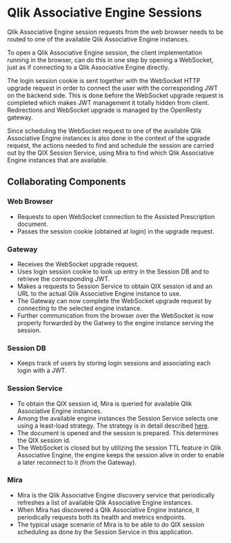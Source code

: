 # Qlik Associative Engine Sessions

Qlik Associative Engine session requests from the web browser needs to be routed to one of the available Qlik Associative Engine instances.

To open a Qlik Associative Engine session, the client implementation running in the browser, can do this in one step by opening a
WebSocket, just as if connecting to a Qlik Associative Engine directly.

The login session cookie is sent together with the WebSocket HTTP upgrade request in order to
connect the user with the corresponding JWT on the backend side. This is done before the WebSocket upgrade request is
completed which makes JWT management it totally hidden from client. Redirections and WebSocket upgrade is managed by the
OpenResty gateway.

Since scheduling the WebSocket request to one of the available Qlik Associative Engine instances is also done in the
context of the upgrade request, the actions needed to find and schedule the session are carried out by the
QIX Session Service, using Mira to find which Qlik Associative Engine instances that are available.

## Collaborating Components

### Web Browser

- Requests to open WebSocket connection to the Assisted Prescription document.
- Passes the session cookie (obtained at login) in the upgrade request.

### Gateway

- Receives the WebSocket upgrade request.
- Uses login session cookie to look up entry in the Session DB and to retrieve the corresponding JWT.
- Makes a requests to Session Service to obtain QIX session id and an URL to the actual Qlik Associative Engine instance to use.
- The Gateway can now complete the WebSocket upgrade request by connecting to the selected engine instance.
- Further communication from the browser over the WebSocket is now properly forwarded by the Gatwey to the engine
  instance serving the session.

### Session DB

- Keeps track of users by storing login sessions and associating each login with a JWT.

### Session Service

- To obtain the QIX session id, Mira is queried for available Qlik Associative Engine instances.
- Among the available engine instances the Session Service selects one using a least-load strategy.
  The strategy is in detail described [here](https://github.com/qlik-ea/core-website/blob/master/docs/tutorials/scalability/newspaper.md).
- The document is opened and the session is prepared. This determines the QIX session id.
- The WebSocket is closed but by utilizing the session TTL feature in Qlik Associative Engine, the engine keeps the session alive
  in order to enable a later reconnect to it (from the Gateway).

### Mira

- Mira is the Qlik Associative Engine discovery service that periodically refreshes a list of available Qlik Associative Engine instances.
- When Mira has discovered a Qlik Associative Engine instance, it periodically requests both its health and metrics endpoints.
- The typical usage scenario of Mira is to be able to do QIX session scheduling as done by the Session Service in this
  application.
